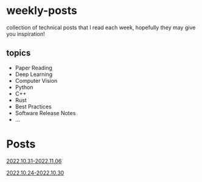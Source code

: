# weekly-posts
collection of technical posts that I read each week, hopefully they may give you inspiration!

## topics
+ Paper Reading
+ Deep Learning
+ Computer Vision
+ Python
+ C++
+ Rust
+ Best Practices
+ Software Release Notes
+ ...

# Posts 
[2022.10.31-2022.11.06](./2022/2022.10.31-2022.11.06.md)

[2022.10.24-2022.10.30](./2022/2022.10.24-2022.10.30.md)
